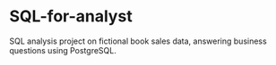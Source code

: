 # SQL-for-analyst
SQL analysis project on fictional book sales data, answering business questions using PostgreSQL.
